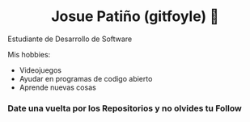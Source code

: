 <h1 align="center">Josue Patiño (gitfoyle) 👋</h1>

Estudiante de Desarrollo de Software

Mis hobbies:
- Videojuegos
- Ayudar en programas de codigo abierto
- Aprende nuevas cosas


### Date una vuelta por los Repositorios y no olvides tu Follow
